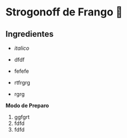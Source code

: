 # Strogonoff de Frango :chicken:

## Ingredientes

- _italico_

- dfdf

- fefefe

- rtfrgrg

- rgrg

**Modo de Preparo** 

1. ggfgrt
2. fdfd
3. fdfd

